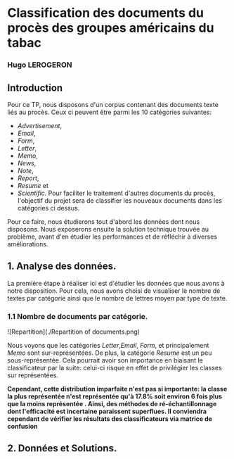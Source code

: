 # Classification des documents du procès des groupes américains du tabac
### Hugo LEROGERON

## Introduction 

Pour ce TP, nous disposons d'un corpus contenant des documents texte liés au procès. Ceux ci peuvent être parmi les 10 catégories suivantes:
  * _Advertisement_,
  * _Email_,
  * _Form_,
  * _Letter_,
  * _Memo_, 
  * _News_, 
  * _Note_,
  * _Report_,
  * _Resume_ et
  * _Scientific_.
Pour faciliter le traitement d'autres documents du procès, l'objectif du projet sera de classifier les nouveaux documents dans les catégories ci dessus. 


Pour ce faire, nous étudierons tout d'abord les données dont nous disposons. Nous exposerons ensuite la solution technique trouvée au problème, avant d'en étudier les performances et de réfléchir à diverses améliorations. 

## 1. Analyse des données. 

La première étape à réaliser ici est d'étudier les données que nous avons à notre disposition. Pour cela, nous avons choisi de visualiser le nombre de textes par catégorie ainsi que le nombre de lettres moyen par type de texte.

### 1.1 Nombre de documents par catégorie. 
![Repartition](./Repartition of documents.png)

Nous voyons que les catégories _Letter_,_Email_, _Form_, et principalement _Memo_ sont sur-représentées. De plus, la catégorie _Resume_ est un peu sous-représentée. Cela pourrait avoir son importance en biaisant le classificateur par la suite: celui-ci risque en effet de privilégier les classes sur représentées. 

__Cependant, cette distribution imparfaite n'est pas si importante: la classe la plus représentée n'est représentée qu'à 17.8% soit environ 6 fois plus que la moins représentée . Ainsi, des méthodes de ré-échantillonnage dont l'efficacité est incertaine  paraissent superflues. Il conviendra cependant de vérifier les résultats des classificateurs via matrice de confusion__

## 2. Données et Solutions.